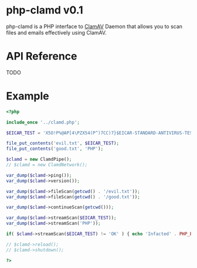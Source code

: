 php-clamd v0.1
==============

php-clamd is a PHP interface to [ClamAV](http://www.clamav.net/) Daemon that allows you to scan files and emails effectively using ClamAV.

API Reference
=============

TODO

Example
========

```PHP
<?php

include_once '../clamd.php';

$EICAR_TEST = 'X5O!P%@AP[4\PZX54(P^)7CC)7}$EICAR-STANDARD-ANTIVIRUS-TEST-FILE!$H+H*';

file_put_contents('evil.txt', $EICAR_TEST);
file_put_contents('good.txt', 'PHP');

$clamd = new ClamdPipe();
// $clamd = new ClamdNetwork();

var_dump($clamd->ping());
var_dump($clamd->version());

var_dump($clamd->fileScan(getcwd() . '/evil.txt'));
var_dump($clamd->fileScan(getcwd() . '/good.txt'));

var_dump($clamd->continueScan(getcwd()));

var_dump($clamd->streamScan($EICAR_TEST));
var_dump($clamd->streamScan('PHP'));

if( $clamd->streamScan($EICAR_TEST) != 'OK' ) { echo 'Infacted' . PHP_EOL; }

// $clamd->reload();
// $clamd->shutdown();

?>
```
